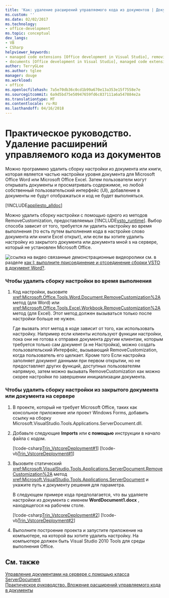 ```yaml
---
title: 'Как: удаление расширений управляемого кода из документов | Документы Microsoft'
ms.custom: ''
ms.date: 02/02/2017
ms.technology:
- office-development
ms.topic: conceptual
dev_langs:
- VB
- CSharp
helpviewer_keywords:
- managed code extensions [Office development in Visual Studio], removing
- documents [Office development in Visual Studio], managed code extensions
author: TerryGLee
ms.author: tglee
manager: douge
ms.workload:
- office
ms.openlocfilehash: 7a5e70db36c0cd1b99a670e13a353e15f7558e7e
ms.sourcegitcommit: 6a9d5bd75e50947659fd6c837111a6a547884e2a
ms.translationtype: MT
ms.contentlocale: ru-RU
ms.lasthandoff: 04/16/2018
---
```

# <a name="how-to-remove-managed-code-extensions-from-documents"></a>Практическое руководство. Удаление расширений управляемого кода из документов
  Можно программно удалить сборку настройки из документа или книги, которая является частью настройки уровня документа для Microsoft Office Word или Microsoft Office Excel. Затем пользователи могут открывать документы и просматривать содержимое, но любой собственный пользовательский интерфейс (UI), добавление в документы не будут отображаться и код не будет выполняться.  
  
 [!INCLUDE[appliesto_alldoc](../vsto/includes/appliesto-alldoc-md.md)]  
  
 Можно удалить сборку настройки с помощью одного из методов RemoveCustomization, предоставляемых [!INCLUDE[vsto_runtime](../vsto/includes/vsto-runtime-md.md)]. Выбор способа зависит от того, требуется ли удалить настройку во время выполнения (то есть путем выполнения кода в настройке слово документа или книги Excel открыт), или если вы хотите удалить настройку из закрытого документа или документа мной s на сервере, который не установлен Microsoft Office.  
  
 ![ссылка на видео](../vsto/media/playvideo.gif "ссылку видео") связанные демонстрационные видеоролики см. в разделе [как I: выполните присоединение и отсоединение сборки VSTO в документ Word?](http://go.microsoft.com/fwlink/?LinkId=136782).  
  
### <a name="to-remove-the-customization-assembly-at-run-time"></a>Чтобы удалить сборку настройки во время выполнения  
  
1.  Код настройки, вызовите <xref:Microsoft.Office.Tools.Word.Document.RemoveCustomization%2A> метод (для Word) или <xref:Microsoft.Office.Tools.Excel.Workbook.RemoveCustomization%2A> метод (для Excel). Этот метод должен вызываться только после настройки больше не нужен.  
  
     Где вызвать этот метод в коде зависит от того, как использовать настройку. Например если клиенты используют функции настройки, пока они не готова к отправке документа другим клиентам, которым требуется только сам документ (а не Настройка), можно создать пользовательский Интерфейс, вызывающий RemoveCustomization, когда пользователь его щелкает. Кроме того Если настройка заполняет документ данными при первом открытии, но не предоставляет других функций, доступных пользователям напрямую, затем можно вызывать RemoveCustomization как можно скорее настройки по завершении инициализации документа.  
  
### <a name="to-remove-the-customization-assembly-from-a-closed-document-or-a-document-on-a-server"></a>Чтобы удалить сборку настройки из закрытого документа или документа на сервере  
  
1.  В проекте, который не требует Microsoft Office, таких как консольное приложение или проект Windows Forms, добавить ссылку на сборку Microsoft.VisualStudio.Tools.Applications.ServerDocument.dll.  
  
2.  Добавьте следующие **Imports** или **с помощью** инструкции в начало файла с кодом.  
  
     [!code-csharp[Trin_VstcoreDeployment#1](../vsto/codesnippet/CSharp/Trin_VstcoreDeploymentCS/Program.cs#1)]
     [!code-vb[Trin_VstcoreDeployment#1](../vsto/codesnippet/VisualBasic/Trin_VstcoreDeploymentVB/Program.vb#1)]  
  
3.  Вызовите статический <xref:Microsoft.VisualStudio.Tools.Applications.ServerDocument.RemoveCustomization%2A> метод <xref:Microsoft.VisualStudio.Tools.Applications.ServerDocument> и укажите путь к документу решения для параметра.  
  
     В следующем примере кода предполагается, что вы удаляете настройки из документа с именем **WordDocument1.docx** , находящегося на рабочем столе.  
  
     [!code-csharp[Trin_VstcoreDeployment#2](../vsto/codesnippet/CSharp/Trin_VstcoreDeploymentCS/Program.cs#2)]
     [!code-vb[Trin_VstcoreDeployment#2](../vsto/codesnippet/VisualBasic/Trin_VstcoreDeploymentVB/Program.vb#2)]  
  
4.  Выполните построение проекта и запустите приложение на компьютере, на которой вы хотите удалить настройку. На компьютере должен быть Visual Studio 2010 Tools для среды выполнения Office.  
  
## <a name="see-also"></a>См. также  
 [Управление документами на сервере с помощью класса ServerDocument](../vsto/managing-documents-on-a-server-by-using-the-serverdocument-class.md)   
 [Практическое руководство. Вложение расширений управляемого кода в документы](../vsto/how-to-attach-managed-code-extensions-to-documents.md)  
  
  